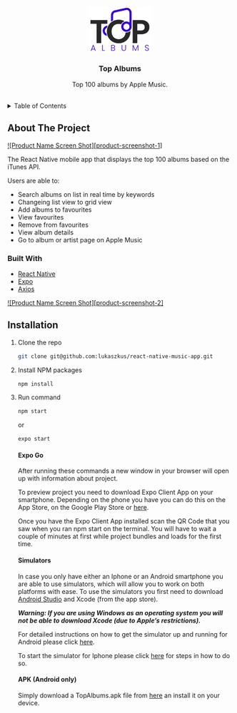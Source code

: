 <div id="top"></div>

<!-- [![MIT License][license-shield]][license-url] -->

<!-- PROJECT LOGO -->
<br />
<div align="center">
  <a href="https://github.com/lukaszkus/react-native-music-app">
    <img src="screenshots/TopAlbums-logo.png" alt="Logo" width="140" height="auto">
  </a>

<h3 align="center">Top Albums</h3>

  <p align="center">
    Top 100 albums by Apple Music.
    <br />
    <br />
  </p>
</div>

<!-- TABLE OF CONTENTS -->
<details>
  <summary>Table of Contents</summary>
  <ol>
    <li>
      <a href="#about-the-project">About The Project</a>
      <ul>
        <li><a href="#built-with">Built With</a></li>
      </ul>
    </li>
    <li>
      <a href="#installation">Installation</a>
    </li>
    <li><a href="#roadmap">Roadmap</a></li>
    <li><a href="#license">License</a></li>
    <li><a href="#contact">Contact</a></li>
    <li><a href="#links">Links</a></li>
  </ol>
</details>

<!-- ABOUT THE PROJECT -->

## About The Project

[![Product Name Screen Shot][product-screenshot-1]](https://github.com/lukaszkus/react-native-music-app/)

The React Native mobile app that displays the top 100 albums based on the iTunes API.

Users are able to:

- Search albums on list in real time by keywords
- Changeing list view to grid view
- Add albums to favourites
- View favourites
- Remove from favourites
- View album details
- Go to album or artist page on Apple Music

### Built With

- [React Native](https://reactnative.dev/)
- [Expo](https://expo.dev/)
- [Axios](https://axios-http.com/)

[![Product Name Screen Shot][product-screenshot-2]](https://github.com/lukaszkus/react-native-music-app/)

<!-- GETTING STARTED -->

## Installation

1. Clone the repo
   ```sh
   git clone git@github.com:lukaszkus/react-native-music-app.git
   ```
2. Install NPM packages
   ```sh
   npm install
   ```
3. Run command

   ```sh
   npm start
   ```

   or

   ```sh
   expo start
   ```

   #### Expo Go

   After running these commands a new window in your browser will open up with information about project.

   To preview project you need to download Expo Client App on your smartphone. Depending on the phone you have you can do this on the App Store, on the Google Play Store or [here](https://expo.dev/client).

   Once you have the Expo Client App installed scan the QR Code that you saw when you ran npm start on the terminal. You will have to wait a couple of minutes at first while project bundles and loads for the first time.

   #### Simulators

   In case you only have either an Iphone or an Android smartphone you are able to use simulators, which will allow you to work on both platforms with ease. To use the simulators you first need to download [Android Studio](https://developer.android.com/studio?gclid=Cj0KCQiAtrnuBRDXARIsABiN-7ANWy_2jX23GHocj9MWMcNmr1bs-ndjSYWDPBQ45cVrcptTbzlAgH0aAmqiEALw_wcB) and Xcode (from the app store).

   <i><b>Warning: If you are using Windows as an operating system you will not be able to download Xcode (due to Apple’s restrictions).</b></i>

   For detailed instructions on how to get the simulator up and running for Android please click [here](https://docs.expo.dev/workflow/android-studio-emulator/?redirected).

   To start the simulator for Iphone please click [here](https://docs.expo.dev/workflow/ios-simulator/?redirected) for steps in how to do so.

   #### APK (Android only)

   Simply download a TopAlbums.apk file from [here](https://github.com/lukaszkus/react-native-music-app/blob/main/apk/TopAlbums.apk) an install it on your device.
